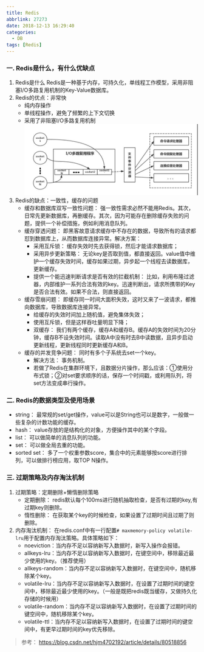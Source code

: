 ```yaml
---
title: Redis
abbrlink: 27273
date: 2018-12-13 16:29:40
categories:
  - DB
tags: [Redis]
---
```


### 一. Redis是什么，有什么优缺点
1. Redis是什么
	Redis是一种基于内存，可持久化，单线程工作模型，采用非阻塞I/O多路复用机制的Key-Value数据库。
2. Redis的优点：非常快
	- 纯内存操作
	- 单线程操作，避免了频繁的上下文切换
	- 采用了非阻塞I/O多路复用机制
	![](/images/Redis.png)
3. Redis的缺点：一致性，缓存的问题
	- 缓存和数据库双写一致性问题： 强一致性需求必然不能用Redis。其次，日常先更新数据库，再删缓存。其次，因为可能存在删除缓存失败的问题，提供一个补偿措施，例如利用消息队列。
	- 缓存穿透问题： 即黑客故意请求缓存中不存在的数据，导致所有的请求都怼到数据库上，从而数据库连接异常。解决方案：
		- 采用互斥锁： 缓存失效时先去获得锁，然后才能请求数据库；
		- 采用异步更新策略： 无论key是否取到值，都直接返回。value值中维护一个缓存失效时间，缓存如果过期，异步起一个线程去读数据库，更新缓存。
		- 提供一个能迅速判断请求是否有效的拦截机制： 比如，利用布隆过滤器，内部维护一系列合法有效的key。迅速判断出，请求所携带的Key是否合法有效。如果不合法，则直接返回。
	- 缓存雪崩问题： 即缓存同一时间大面积失效，这时又来了一波请求，都推向数据库，导致数据库连接异常。
		- 给缓存的失效时间加上随机值，避免集体失效；
		- 使用互斥锁，但是这样吞吐量明显下降；
		- 双缓存： 我们有两个缓存，缓存A和缓存B。缓存A的失效时间为20分钟，缓存B不设失效时间。读取A中没有时去B中读数据，且异步启动更新线程，更新线程同时更新缓存A和B。
	- 缓存的并发竞争问题： 同时有多个子系统去set一个key。 
		- 解决方法： 事务机制。
		- 若做了Redis在集群环境下，且数据分片操作，那么应该：①使用分布式锁；②对set要求顺序的话，保存一个时间戳，或利用队列，将set方法变成串行操作。

### 二. Redis的数据类型及使用场景
- string： 最常规的set/get操作，value可以是String也可以是数字，一般做一些复杂的计数功能的缓存。
- hash： value存放的是结构化的对象，方便操作其中的某个字段。
- list： 可以做简单的消息队列的功能。
- set： 可以做全局去重的功能。
- sorted set： 多了一个权重参数score，集合中的元素能够按score进行排列，可以做排行榜应用，取TOP N操作。

### 三. 过期策略及内存淘汰机制
1. 过期策略：定期删除+懒惰删除策略
	- 定期删除： redis默认每个100ms进行随机抽取检查，是否有过期的key,有过期key则删除。
	- 惰性删除： 在获取某个key的时候检查，如果设置了过期时间且过期了则删除。
2. 内存淘汰机制：
	在redis.conf中有一行配置`# maxmemory-policy volatile-lru`用于配置内存淘汰策略。具体策略如下：
	- noeviction：当内存不足以容纳新写入数据时，新写入操作会报错。
	- allkeys-lru：当内存不足以容纳新写入数据时，在键空间中，移除最近最少使用的key。（推荐使用）
	- allkeys-random：当内存不足以容纳新写入数据时，在键空间中，随机移除某个key。
	- volatile-lru：当内存不足以容纳新写入数据时，在设置了过期时间的键空间中，移除最近最少使用的key。（一般是既把redis既当缓存，又做持久化存储的时候用）
	- volatile-random：当内存不足以容纳新写入数据时，在设置了过期时间的键空间中，随机移除某个key。
	- volatile-ttl：当内存不足以容纳新写入数据时，在设置了过期时间的键空间中，有更早过期时间的key优先移除。
	
> 参考： https://blog.csdn.net/hjm4702192/article/details/80518856
	
	
	